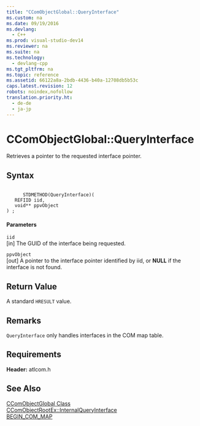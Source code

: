 ```yaml
---
title: "CComObjectGlobal::QueryInterface"
ms.custom: na
ms.date: 09/19/2016
ms.devlang: 
  - C++
ms.prod: visual-studio-dev14
ms.reviewer: na
ms.suite: na
ms.technology: 
  - devlang-cpp
ms.tgt_pltfrm: na
ms.topic: reference
ms.assetid: 66122a8a-2bdb-4436-b40a-12708db5b53c
caps.latest.revision: 12
robots: noindex,nofollow
translation.priority.ht: 
  - de-de
  - ja-jp
---
```

# CComObjectGlobal::QueryInterface
Retrieves a pointer to the requested interface pointer.  
  
## Syntax  
  
```  
  
      STDMETHOD(QueryInterface)(  
   REFIID iid,  
   void** ppvObject   
) ;  
```  
  
#### Parameters  
 `iid`  
 [in] The GUID of the interface being requested.  
  
 `ppvObject`  
 [out] A pointer to the interface pointer identified by iid, or **NULL** if the interface is not found.  
  
## Return Value  
 A standard `HRESULT` value.  
  
## Remarks  
 `QueryInterface` only handles interfaces in the COM map table.  
  
## Requirements  
 **Header:** atlcom.h  
  
## See Also  
 [CComObjectGlobal Class](../vs140/CComObjectGlobal-Class.md)   
 [CComObjectRootEx::InternalQueryInterface](../vs140/CComObjectRootEx--InternalQueryInterface.md)   
 [BEGIN_COM_MAP](../vs140/BEGIN_COM_MAP.md)